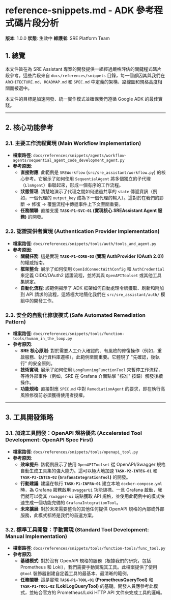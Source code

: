 # reference-snippets.md - ADK 參考程式碼片段分析

**版本**: 1.0.0
**狀態**: 生效中
**維護者**: SRE Platform Team

## 1. 總覽

本文件旨在為 SRE Assistant 專案的開發提供一組經過嚴格評估的關鍵程式碼片段參考。這些片段來自 `docs/references/snippets` 目錄，每一個都因其與我們在 `ARCHITECTURE.md`、`ROADMAP.md` 和 `SPEC.md` 中定義的架構、路線圖和規格高度相關而被選中。

本文件的目標是加速開發、統一實作模式並確保我們遵循 Google ADK 的最佳實踐。

---

## 2. 核心功能參考

### 2.1. 主要工作流程實現 (Main Workflow Implementation)

- **檔案路徑**: `docs/references/snippets/agents/workflow-agents/sequential_agent_code_development_agent.py`
- **參考原因**:
    - **直接對應**: 此範例是 `SREWorkflow` (`src/sre_assistant/workflow.py`) 的核心參考。它展示了如何使用 `SequentialAgent` 將多個獨立的子代理（`LlmAgent`）串聯起來，形成一個有序的工作流程。
    - **狀態管理**: 清楚地演示了代理之間如何透過共享的 `state` 傳遞資訊（例如，一個代理的 `output_key` 成為下一個代理的輸入）。這對於在我們的診斷 -> 修復 -> 覆盤流程中傳遞事件上下文至關重要。
    - **任務關聯**: 直接支援 **`TASK-P1-SVC-01` (實現核心 SREAssistant Agent 服務)** 的開發。

### 2.2. 認證提供者實現 (Authentication Provider Implementation)

- **檔案路徑**: `docs/references/snippets/tools/auth/tools_and_agent.py`
- **參考原因**:
    - **關鍵任務**: 這是實現 **`TASK-P1-CORE-03` (實現 AuthProvider (OAuth 2.0))** 的權威指南。
    - **框架整合**: 展示了如何使用 `OpenIdConnectWithConfig` 和 `AuthCredential` 來定義 OIDC/OAuth2 認證流程，並將其與 `OpenAPIToolset` 或其他工具集綁定。
    - **自動化流程**: 該範例揭示了 ADK 框架如何自動處理令牌獲取、刷新和附加到 API 請求的流程，這將極大地簡化我們在 `src/sre_assistant/auth/` 模組中的開發工作。

### 2.3. 安全的自動化修復模式 (Safe Automated Remediation Pattern)

- **檔案路徑**: `docs/references/snippets/tools/function-tools/human_in_the_loop.py`
- **參考原因**:
    - **SRE 核心原則**: 對於需要人工介入確認的、有風險的修復操作（例如，重啟服務、執行資料庫遷移），此範例至關重要。它體現了 "先確認，後執行" 的安全原則。
    - **技術實現**: 展示了如何使用 `LongRunningFunctionTool` 來暫停工作流程，等待外部事件（例如，SRE 在 Grafana 介面點擊 "核准" 按鈕）觸發後續操作。
    - **功能規格**: 直接對應 `SPEC.md` 中對 `RemediationAgent` 的要求，即在執行高風險修復前必須獲得使用者授權。


---

## 3. 工具開發策略

### 3.1. 加速工具開發：OpenAPI 規格優先 (Accelerated Tool Development: OpenAPI Spec First)

- **檔案路徑**: `docs/references/snippets/tools/openapi_tool.py`
- **參考原因**:
    - **效率提升**: 該範例展示了使用 `OpenAPIToolset` 從 OpenAPI/Swagger 規格自動生成工具集的強大能力。這可以極大地加速 **`TASK-P2-INTEG-01`** 和 **`TASK-P2-INTEG-02` (`GrafanaIntegrationTool`)** 的開發。
    - **行動建議**: 建議在執行 **`TASK-P1-INFRA-01`** 建立本地 `docker-compose.yml` 時，為 Grafana 服務啟用 `swaggerUi` 功能旗標。一旦 Grafana 啟動，我們就可以從其 `/swagger-ui` 端點獲取 API 規格，並使用此範例中的模式快速生成一個功能完備的 `GrafanaIntegrationTool`。
    - **未來擴展**: 對於未來需要整合的其他任何提供 OpenAPI 規格的內部或外部服務，此模式都將是我們的首選方案。

### 3.2. 標準工具開發：手動實現 (Standard Tool Development: Manual Implementation)

- **檔案路徑**: `docs/references/snippets/tools/function-tools/func_tool.py`
- **參考原因**:
    - **基礎模式**: 對於沒有 OpenAPI 規格的服務（根據我們的研究，包括 Prometheus 和 Loki），我們需要手動實現其工具。此檔案提供了使用 `@tool` 裝飾器創建自定義工具的最基本、最清晰的範例。
    - **任務關聯**: 這是實現 **`TASK-P1-TOOL-01` (PrometheusQueryTool)** 和 **`TASK-P1-TOOL-02` (LokiLogQueryTool)** 的基礎。開發人員應參考此模式，並結合官方的 Prometheus/Loki HTTP API 文件來完成工具的邏輯。
